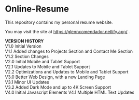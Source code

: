 # Online-Resume

This repository contains my personal resume website.

You may visit the site at https://glenncomendador.netlify.app/ .

**VERSION HISTORY**
<br>V1.0 Initial Version<br>
V1.1 Added changes to Projects Section and Contact Me Section<br>
V1.2 Section Changes<br>
V2.0 Initial Mobile and Tablet Support<br>
V2.1 Updates to Mobile and Tablet Support<br>
V2.2 Optimizations and Updates to Mobile and Tablet Support<br>
V3.0 Better Web Design, with a new Landing Page<br>
V3.1 Minor UI Updates<br>
V3.2 Added Dark Mode and up to 4K Screen Support<br>
V4.0 Initial Javascript Elements
V4.1 Multiple HTML Text Updates
